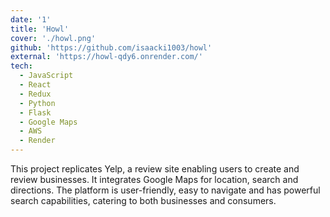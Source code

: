 ```yaml
---
date: '1'
title: 'Howl'
cover: './howl.png'
github: 'https://github.com/isaacki1003/howl'
external: 'https://howl-qdy6.onrender.com/'
tech:
  - JavaScript
  - React
  - Redux
  - Python
  - Flask
  - Google Maps
  - AWS
  - Render
---
```


This project replicates Yelp, a review site enabling users to create and review businesses. It integrates Google Maps for location, search and directions. The platform is user-friendly, easy to navigate and has powerful search capabilities, catering to both businesses and consumers.
